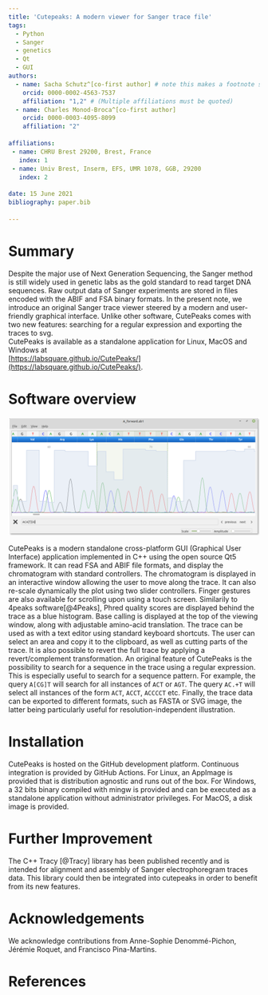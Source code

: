```yaml
---
title: 'Cutepeaks: A modern viewer for Sanger trace file'
tags:
  - Python
  - Sanger
  - genetics
  - Qt
  - GUI
authors:
  - name: Sacha Schutz^[co-first author] # note this makes a footnote saying 'co-first author'
    orcid: 0000-0002-4563-7537
    affiliation: "1,2" # (Multiple affiliations must be quoted)
  - name: Charles Monod-Broca^[co-first author]
    orcid: 0000-0003-4095-8099
    affiliation: "2"

affiliations:
 - name: CHRU Brest 29200, Brest, France
   index: 1
 - name: Univ Brest, Inserm, EFS, UMR 1078, GGB, 29200
   index: 2

date: 15 June 2021
bibliography: paper.bib

---
```


# Summary

Despite the major use of Next Generation Sequencing, the Sanger method is still widely used in genetic labs as the gold standard to read target DNA sequences. Raw output data of Sanger experiments are stored in files encoded with the ABIF and FSA binary formats. In the present note, we introduce an original Sanger trace viewer steered by a modern and user-friendly graphical interface. Unlike other software, CutePeaks comes with two new features: searching for a regular expression and exporting the traces to svg.    
CutePeaks is available as a standalone application for Linux, MacOS and Windows at    
[https://labsquare.github.io/CutePeaks/](https://labsquare.github.io/CutePeaks/).


# Software overview
![CutePeaks screenshot with regular expression search bar.\label{fig:example}](figure.png)

CutePeaks is a modern standalone cross-platform GUI (Graphical User Interface) application implemented in C++ using the open source Qt5 framework. It can read FSA and ABIF file formats, and display the chromatogram with standard controllers.
The chromatogram is displayed in an interactive window allowing the user to move along the trace. It can also re-scale dynamically the plot using two slider controllers. Finger gestures are also available for scrolling upon using a touch screen.
Similarily to 4peaks software[@4Peaks], Phred quality scores are displayed behind the trace as a blue histogram. Base calling is displayed at the top of the viewing window, along with adjustable amino-acid translation.
The trace can be used as with a text editor using standard keyboard shortcuts. The user can select an area and copy it to the clipboard, as well as cutting parts of the trace. It is also possible to revert the full trace by applying a revert/complement transformation.
An original feature of CutePeaks is the possibility to search for a sequence in the trace using a regular expression. This is especially useful to search for a sequence pattern. For example, the query `A[CG]T` will search for all instances of `ACT` or `AGT`. The query `AC.+T` will select all instances of the form `ACT`, `ACCT`, `ACCCCT` etc.
Finally, the trace data can be exported to different formats, such as FASTA or SVG image, the latter being particularly useful for resolution-independent illustration.


# Installation

CutePeaks is hosted on the GitHub development platform. Continuous integration is provided by GitHub Actions.
For Linux, an AppImage is provided that is distribution agnostic and runs out of the box.
For Windows, a 32 bits binary compiled with mingw is provided and can be executed as a standalone application without administrator privileges.
For MacOS, a disk image is provided.

# Further Improvement
The C++ Tracy [@Tracy] library has been published recently and is intended for alignment and assembly of Sanger electrophoregram traces data. This library could then be integrated into cutepeaks in order to benefit from its new features. 

# Acknowledgements

We acknowledge contributions from Anne-Sophie Denommé-Pichon, Jérémie Roquet, and Francisco Pina-Martins.

# References
